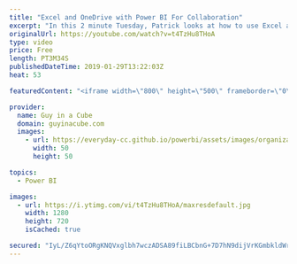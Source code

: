 ```yaml
---
title: "Excel and OneDrive with Power BI For Collaboration"
excerpt: "In this 2 minute Tuesday, Patrick looks at how to use Excel and OneDrive with Power BI For Collaboration. Using this approach, you can easily keep Power BI updated when team members update an Excel spreadsheet hosted on OneDrive. This is a great alternative to using Google Sheets which can be painful"
originalUrl: https://youtube.com/watch?v=t4TzHu8THoA
type: video
price: Free
length: PT3M34S
publishedDateTime: 2019-01-29T13:22:03Z
heat: 53

featuredContent: "<iframe width=\"800\" height=\"500\" frameborder=\"0\" src=\"https://www.youtube.com/embed/t4TzHu8THoA\" allow=\"accelerometer; autoplay; encrypted-media; gyroscope; picture-in-picture\" allowfullscreen></iframe>"

provider:
  name: Guy in a Cube
  domain: guyinacube.com
  images:
    - url: https://everyday-cc.github.io/powerbi/assets/images/organizations/guyinacube.com-50x50.jpg
      width: 50
      height: 50

topics:
  - Power BI

images:
  - url: https://i.ytimg.com/vi/t4TzHu8THoA/maxresdefault.jpg
    width: 1280
    height: 720
    isCached: true

secured: "IyL/Z6qYtoORgKNQVxglbh7wczADSA89fiLBCbnG+7D7hN9dijVrKGmbkldWr99XbMTXR95G2NG0yPlxRk54mlSqfEDXFxp+ucxzSuiBtY3IJjsT0xlPApMrfOKtVOnetlYsVmVUlpGXJKylXukdm1FLQIpD3Fm996gomqJkKfU3wU0JQzxYQxrwG94tFnUrNoruKsbxuNpx0LaZ9sSqiyzEoNLUwhCzkhIirzOZjfUTxF+z6J63TyYDzzj3ARjm9D2MEFSfssqowwt5Dk5WST46/UgNb2IVA3DyzSdPMC+Ym4YMdjp6VplYMqVmGh/nF1SnamVVMSZm4P+RhFI/P4w5r9CqlLIhy6AhVtb9cVogNfkJtH7waxDTEcnNzPHFYQKYN63SQgNo7Sii5KY7FyRTptJkJa/tEZgBRpnR3EY=;gXqSY9tTa8n9HOTqG0xbOQ=="
---
```


